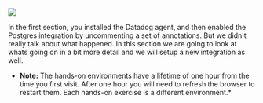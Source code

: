 <img src="/technovangelist/scenarios/k8s6-applications/assets/nginxdash.png" class="heroimg"/>

In the first section, you installed the Datadog agent, and then enabled the Postgres integration by uncommenting a set of annotations. But we didn't really talk about what happened. In this section we are going to look at whats going on in a bit more detail and we will setup a new integration as well. 

* **Note:** The hands-on environments have a lifetime of one hour from the time you first visit. After one hour you will need to refresh the browser to restart them. Each hands-on exercise is a different environment.*